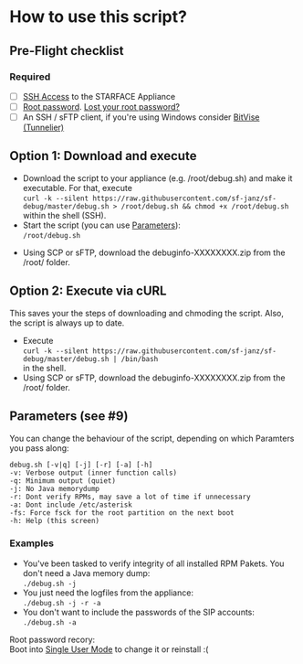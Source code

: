 # How to use this script?
## Pre-Flight checklist
### Required

- [ ] [SSH Access](http://wiki.starface.de/index.php/SSH) to the STARFACE Appliance
- [ ] [Root password](http://wiki.starface.de/index.php/Root_Passwort). [Lost your root password?](#fn1)
- [ ] An SSH / sFTP client, if you're using Windows consider [BitVise (Tunnelier)](https://www.bitvise.com/download-area)

## Option 1: Download and execute
- Download the script to your appliance (e.g. /root/debug.sh) and make it executable.
For that, execute<br>
`curl -k --silent https://raw.githubusercontent.com/sf-janz/sf-debug/master/debug.sh > /root/debug.sh && chmod +x /root/debug.sh`<br>within the shell (SSH).
- Start the script (you can use [Parameters](#Parameters)):<br>
`/root/debug.sh`
* Using SCP or sFTP, download the debuginfo-XXXXXXXX.zip from the /root/ folder.

## Option 2: Execute via cURL
This saves your the steps of downloading and chmoding the script. Also, the script is always up to date.

* Execute<br>`curl -k --silent https://raw.githubusercontent.com/sf-janz/sf-debug/master/debug.sh | /bin/bash`<br>in the shell.
* Using SCP or sFTP, download the debuginfo-XXXXXXXX.zip from the /root/ folder.

## <a name="Paramters"></a>Parameters (see #9)
You can change the behaviour of the script, depending on which Paramters you pass along:
```
debug.sh [-v|q] [-j] [-r] [-a] [-h]
-v: Verbose output (inner function calls)
-q: Minimum output (quiet)
-j: No Java memorydump
-r: Dont verify RPMs, may save a lot of time if unnecessary
-a: Dont include /etc/asterisk
-fs: Force fsck for the root partition on the next boot
-h: Help (this screen)
```

### Examples
* You've been tasked to verify integrity of all installed RPM Pakets. You don't need a Java memory dump:<br>
`./debug.sh -j`
* You just need the logfiles from the appliance:<br>
`./debug.sh -j -r -a`
* You don't want to include the passwords of the SIP accounts:<br>
`./debug.sh -a`

<a name="fn1"></a>Root password recory:<br>
Boot into [Single User Mode](http://wiki.starface.de/index.php/Single_user_mode) to change it or reinstall :(
